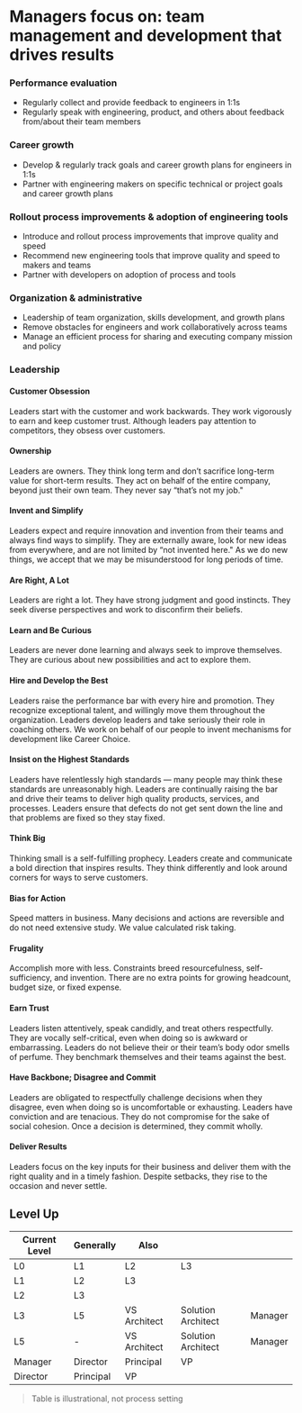 # Managers focus on: team management and development that drives results

### Performance evaluation
* Regularly collect and provide feedback to engineers in 1:1s
* Regularly speak with engineering, product, and others about feedback from/about their team members

### Career growth
* Develop & regularly track goals and career growth plans for engineers in 1:1s
* Partner with engineering makers on specific technical or project goals and career growth plans


### Rollout process improvements & adoption of engineering tools
* Introduce and rollout process improvements that improve quality and speed
* Recommend new engineering tools that improve quality and speed to makers and teams
* Partner with developers on adoption of process and tools


### Organization & administrative
* Leadership of team organization, skills development, and growth plans
* Remove obstacles for engineers and work collaboratively across teams
* Manage an efficient process for sharing and executing company mission and policy

### Leadership
#### Customer Obsession

Leaders start with the customer and work backwards. They work vigorously to earn and keep customer trust. Although leaders pay attention to competitors, they obsess over customers.
#### Ownership

Leaders are owners. They think long term and don’t sacrifice long-term value for short-term results. They act on behalf of the entire company, beyond just their own team. They never say “that’s not my job."
#### Invent and Simplify

Leaders expect and require innovation and invention from their teams and always find ways to simplify. They are externally aware, look for new ideas from everywhere, and are not limited by “not invented here." As we do new things, we accept that we may be misunderstood for long periods of time.
#### Are Right, A Lot

Leaders are right a lot. They have strong judgment and good instincts. They seek diverse perspectives and work to disconfirm their beliefs.
#### Learn and Be Curious

Leaders are never done learning and always seek to improve themselves. They are curious about new possibilities and act to explore them.
#### Hire and Develop the Best

Leaders raise the performance bar with every hire and promotion. They recognize exceptional talent, and willingly move them throughout the organization. Leaders develop leaders and take seriously their role in coaching others. We work on behalf of our people to invent mechanisms for development like Career Choice.
#### Insist on the Highest Standards

Leaders have relentlessly high standards — many people may think these standards are unreasonably high. Leaders are continually raising the bar and drive their teams to deliver high quality products, services, and processes. Leaders ensure that defects do not get sent down the line and that problems are fixed so they stay fixed.
#### Think Big

Thinking small is a self-fulfilling prophecy. Leaders create and communicate a bold direction that inspires results. They think differently and look around corners for ways to serve customers.
#### Bias for Action

Speed matters in business. Many decisions and actions are reversible and do not need extensive study. We value calculated risk taking. 
#### Frugality

Accomplish more with less. Constraints breed resourcefulness, self-sufficiency, and invention. There are no extra points for growing headcount, budget size, or fixed expense.
#### Earn Trust

Leaders listen attentively, speak candidly, and treat others respectfully. They are vocally self-critical, even when doing so is awkward or embarrassing. Leaders do not believe their or their team’s body odor smells of perfume. They benchmark themselves and their teams against the best.
#### Have Backbone; Disagree and Commit

Leaders are obligated to respectfully challenge decisions when they disagree, even when doing so is uncomfortable or exhausting. Leaders have conviction and are tenacious. They do not compromise for the sake of social cohesion. Once a decision is determined, they commit wholly.
#### Deliver Results

Leaders focus on the key inputs for their business and deliver them with the right quality and in a timely fashion. Despite setbacks, they rise to the occasion and never settle.

## Level Up

| Current Level 	| Generally 	| Also         	|                    	|         	|
|---------------	|-----------	|--------------	|--------------------	|---------	|
| L0            	| L1        	| L2           	| L3                 	|         	|
| L1            	| L2        	| L3           	|                    	|         	|
| L2            	| L3        	|              	|                    	|         	|
| L3            	| L5        	| VS Architect 	| Solution Architect 	| Manager 	|
| L5            	| -         	| VS Architect 	| Solution Architect 	| Manager 	|
| Manager       	| Director  	| Principal    	| VP                 	|         	|
| Director      	| Principal 	| VP           	|                    	|         	|

> Table is illustrational, not process setting